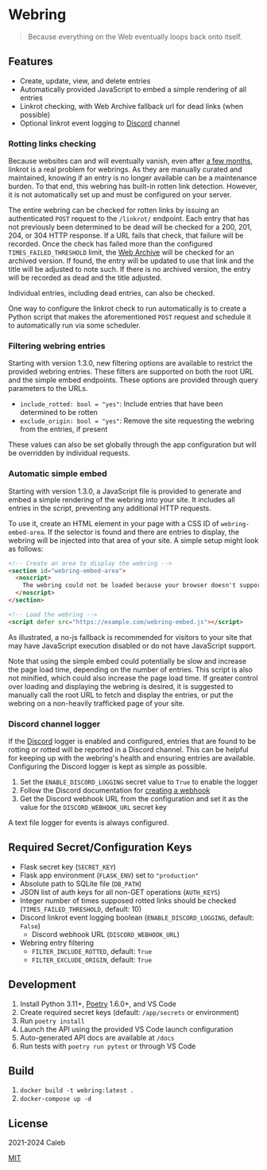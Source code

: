 # Webring

> Because everything on the Web eventually loops back onto itself.

## Features

- Create, update, view, and delete entries
- Automatically provided JavaScript to embed a simple rendering of all entries
- Linkrot checking, with Web Archive fallback url for dead links (when possible)
- Optional linkrot event logging to [Discord](https://discord.com/) channel

### Rotting links checking

Because websites can and will eventually vanish, even after
[a few months](https://www.theregister.com/2024/05/20/webpages_vanish_decade/), linkrot is a real
problem for webrings. As they are manually curated and maintained, knowing if an entry is
no longer available can be a maintenance burden. To that end, this webring has built-in rotten link
detection. However, it is not automatically set up and must be configured on your server.

The entire webring can be checked for rotten links by issuing an authenticated `POST` request to
the `/linkrot/` endpoint. Each entry that has not previously been determined to be dead will
be checked for a 200, 201, 204, or 304 HTTP response. If a URL fails that check, that failure
will be recorded. Once the check has failed more than the configured `TIMES_FAILED_THRESHOLD` limit,
the [Web Archive](https://web.archive.org/) will be checked for an archived version. If found,
the entry will be updated to use that link and the title will be adjusted to note such.
If there is no archived version, the entry will be recorded as dead and the title adjusted.

Individual entries, including dead entries, can also be checked.

One way to configure the linkrot check to run automatically is to create a Python script that
makes the aforementioned `POST` request and schedule it to automatically run via some scheduler.

### Filtering webring entries

Starting with version 1.3.0, new filtering options are available to restrict the provided webring
entries. These filters are supported on both the root URL and the simple embed endpoints. These
options are provided through query parameters to the URLs.

- `include_rotted: bool = "yes"`: Include entries that have been determined to be rotten
- `exclude_origin: bool = "yes"`: Remove the site requesting the webring from the entries,
if present

These values can also be set globally through the app configuration but will be overridden by
individual requests.

### Automatic simple embed

Starting with version 1.3.0, a JavaScript file is provided to generate and embed a simple rendering
of the webring into your site. It includes all entries in the script, preventing any additional
HTTP requests.

To use it, create an HTML element in your page with a CSS ID of `webring-embed-area`.
If the selector is found and there are entries to display, the webring will be injected
into that area of your site. A simple setup might look as follows:

```html
<!-- Create an area to display the webring -->
<section id="webring-embed-area">
  <noscript>
    The webring could not be loaded because your browser doesn't support running JavaScript.
  </noscript>
</section>

<!-- Load the webring -->
<script defer src="https://example.com/webring-embed.js"></script>
```

As illustrated, a no-js fallback is recommended for visitors to your site that may have JavaScript
execution disabled or do not have JavaScript support.

Note that using the simple embed could potentially be slow and increase the page load time,
depending on the number of entries. This script is also not minified, which could also increase the
page load time. If greater control over loading and displaying the webring is desired, it is
suggested to manually call the root URL to fetch and display the entries, or put the webring on a
non-heavily trafficked page of your site.

### Discord channel logger

If the [Discord](https://discord.com) logger is enabled and configured, entries that are found to be
rotting or rotted will be reported in a Discord channel. This can be helpful for keeping up with
the webring's health and ensuring entries are available. Configuring the Discord logger
is kept as simple as possible.

1. Set the `ENABLE_DISCORD_LOGGING` secret value to `True` to enable the logger
1. Follow the Discord documentation for [creating a webhook](https://support.discord.com/hc/en-us/articles/228383668-Intro-to-Webhooks)
1. Get the Discord webhook URL from the configuration and set it as the value for
the `DISCORD_WEBHOOK_URL` secret key

A text file logger for events is always configured.

## Required Secret/Configuration Keys

- Flask secret key (`SECRET_KEY`)
- Flask app environment (`FLASK_ENV`) set to `"production"`
- Absolute path to SQLite file (`DB_PATH`)
- JSON list of auth keys for all non-GET operations (`AUTH_KEYS`)
- Integer number of times supposed rotted links should be checked (`TIMES_FAILED_THRESHOLD`, default: 10)
- Discord linkrot event logging boolean (`ENABLE_DISCORD_LOGGING`, default: `False`)
  - Discord webhook URL (`DISCORD_WEBHOOK_URL`)
- Webring entry filtering
  - `FILTER_INCLUDE_ROTTED`, default: `True`
  - `FILTER_EXCLUDE_ORIGIN`, default: `True`

## Development

1. Install Python 3.11+, [Poetry](https://python-poetry.org/) 1.6.0+, and VS Code
1. Create required secret keys (default: `/app/secrets` or environment)
1. Run `poetry install`
1. Launch the API using the provided VS Code launch configuration
1. Auto-generated API docs are available at `/docs`
1. Run tests with `poetry run pytest` or through VS Code

## Build

1. `docker build -t webring:latest .`
1. `docker-compose up -d`

## License

2021-2024 Caleb

[MIT](LICENSE)
